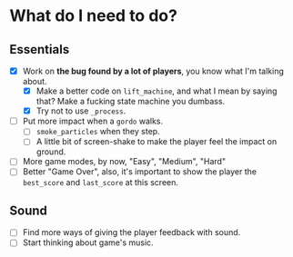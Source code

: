 # What do I need to do?

## Essentials
- [X] Work on **the bug found by a lot of players**, you know what I'm talking about.
    - [X] Make a better code on `lift_machine`, and what I mean by saying that? Make a fucking state machine you dumbass.
    - [X] Try not to use `_process`.
- [ ] Put more impact when a `gordo` walks.
    - [ ] `smoke_particles` when they step.
    - [ ] A little bit of screen-shake to make the player feel the impact on ground.
- [ ] More game modes, by now, "Easy", "Medium", "Hard"
- [ ] Better "Game Over", also, it's important to show the player the `best_score` and `last_score` at this screen.

## Sound
- [ ] Find more ways of giving the player feedback with sound.
- [ ] Start thinking about game's music.
